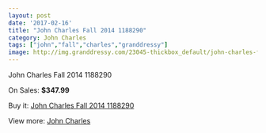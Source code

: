 ```yaml
---
layout: post
date: '2017-02-16'
title: "John Charles Fall 2014 1188290"
category: John Charles
tags: ["john","fall","charles","granddressy"]
image: http://img.granddressy.com/23045-thickbox_default/john-charles-fall-2014-1188290.jpg
---
```

John Charles Fall 2014 1188290

On Sales: **$347.99**
<a href="https://www.granddressy.com/en/john-charles/21993-john-charles-fall-2014-1188290.html"><amp-img layout="responsive" width="600" height="600" src="//img.granddressy.com/23045-thickbox_default/john-charles-fall-2014-1188290.jpg" alt="John Charles Fall 2014 1188290 0" /></a>

Buy it: [John Charles Fall 2014 1188290](https://www.granddressy.com/en/john-charles/21993-john-charles-fall-2014-1188290.html "John Charles Fall 2014 1188290")

View more: [John Charles](https://www.granddressy.com/en/500-john-charles "John Charles")